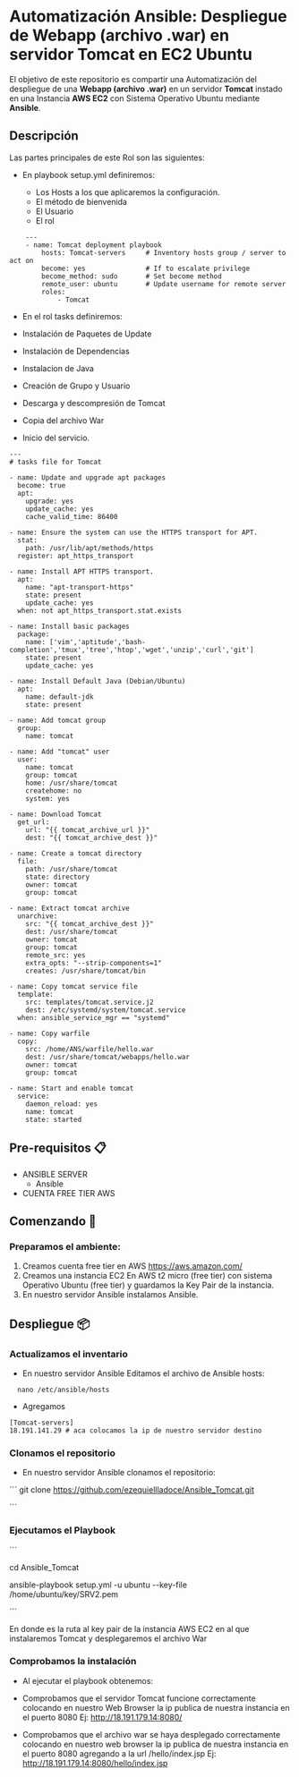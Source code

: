 # Automatización Ansible: Despliegue de Webapp (archivo .war) en servidor Tomcat en EC2 Ubuntu 

El objetivo de este repositorio es compartir una Automatización del despliegue de una **Webapp (archivo .war)** en un servidor **Tomcat**  instado en una Instancia **AWS EC2** con Sistema Operativo Ubuntu mediante **Ansible**.

## Descripción

Las partes principales de este Rol son las siguientes:

- En playbook setup.yml definiremos:

  - Los Hosts a los que aplicaremos la configuración.
  - El método de bienvenida
  - El Usuario
  - El rol 
  
```
    ---
    - name: Tomcat deployment playbook
        hosts: Tomcat-servers     # Inventory hosts group / server to act on
        become: yes               # If to escalate privilege
        become_method: sudo       # Set become method
        remote_user: ubuntu       # Update username for remote server
        roles:
            - Tomcat

```

- En el rol tasks definiremos:

 - Instalación de Paquetes de Update
 - Instalación de Dependencias
 - Instalacion de Java
 - Creación de Grupo y Usuario
 - Descarga y descompresión de Tomcat
 - Copia del archivo War
 - Inicio del servicio.

```
---
# tasks file for Tomcat

- name: Update and upgrade apt packages
  become: true
  apt:
    upgrade: yes
    update_cache: yes
    cache_valid_time: 86400 

- name: Ensure the system can use the HTTPS transport for APT.
  stat:
    path: /usr/lib/apt/methods/https
  register: apt_https_transport

- name: Install APT HTTPS transport.
  apt:
    name: "apt-transport-https"
    state: present
    update_cache: yes
  when: not apt_https_transport.stat.exists

- name: Install basic packages
  package:
    name: ['vim','aptitude','bash-completion','tmux','tree','htop','wget','unzip','curl','git']
    state: present
    update_cache: yes

- name: Install Default Java (Debian/Ubuntu)
  apt:
    name: default-jdk
    state: present

- name: Add tomcat group
  group:
    name: tomcat

- name: Add "tomcat" user
  user:
    name: tomcat
    group: tomcat
    home: /usr/share/tomcat
    createhome: no
    system: yes

- name: Download Tomcat
  get_url:
    url: "{{ tomcat_archive_url }}"
    dest: "{{ tomcat_archive_dest }}"

- name: Create a tomcat directory
  file:
    path: /usr/share/tomcat
    state: directory
    owner: tomcat
    group: tomcat

- name: Extract tomcat archive
  unarchive:
    src: "{{ tomcat_archive_dest }}"
    dest: /usr/share/tomcat
    owner: tomcat
    group: tomcat
    remote_src: yes
    extra_opts: "--strip-components=1"
    creates: /usr/share/tomcat/bin

- name: Copy tomcat service file
  template:
    src: templates/tomcat.service.j2
    dest: /etc/systemd/system/tomcat.service
  when: ansible_service_mgr == "systemd"

- name: Copy warfile
  copy:
    src: /home/ANS/warfile/hello.war
    dest: /usr/share/tomcat/webapps/hello.war
    owner: tomcat
    group: tomcat

- name: Start and enable tomcat
  service:
    daemon_reload: yes
    name: tomcat
    state: started

```

## Pre-requisitos 📋

- ANSIBLE SERVER 
  - Ansible
- CUENTA FREE TIER AWS 

## Comenzando 🚀

### Preparamos el ambiente:

1) Creamos cuenta free tier en AWS  https://aws.amazon.com/
2) Creamos una instancia EC2 En AWS t2 micro (free tier) con sistema Operativo Ubuntu (free tier) y guardamos la Key Pair de la instancia.
3) En nuestro servidor Ansible instalamos Ansible.

## Despliegue 📦

### Actualizamos el inventario

  - En nuestro servidor Ansible Editamos el archivo de Ansible hosts:
  
```
  nano /etc/ansible/hosts
```
  - Agregamos 

```
[Tomcat-servers]
18.191.141.29 # aca colocamos la ip de nuestro servidor destino 

```
### Clonamos el repositorio

  - En nuestro servidor Ansible clonamos el repositorio:

´´´
git clone https://github.com/ezequiellladoce/Ansible_Tomcat.git

´´´
### Ejecutamos el Playbook

´´´

cd Ansible_Tomcat

ansible-playbook setup.yml -u ubuntu --key-file /home/ubuntu/key/SRV2.pem

´´´

En donde es la ruta al key pair de la instancia AWS EC2 en al que instalaremos Tomcat y desplegaremos el archivo War

### Comprobamos la instalación

 - Al ejecutar el playbook  obtenemos:



 - Comprobamos que el servidor Tomcat funcione correctamente colocando en nuestro Web Browser la ip publica de nuestra instancia en el puerto 8080 Ej: http://18.191.179.14:8080/



 - Comprobamos que el archivo war se haya desplegado correctamente colocando en nuestro web browser la ip publica de nuestra instancia en el puerto 8080 agregando a la url /hello/index.jsp Ej:  http://18.191.179.14:8080/hello/index.jsp
















